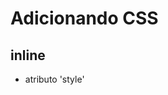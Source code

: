 # Adicionando CSS

## inline

* atributo 'style'

## <style>

* tag html que irá conter o css

## <link>

* arquivo css externo

## @import

* arquivo css externo